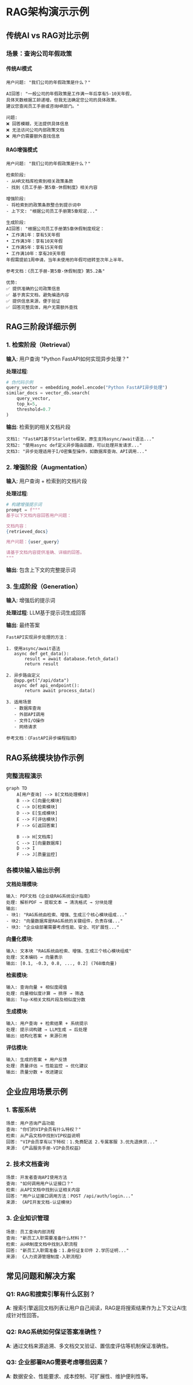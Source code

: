 # RAG架构演示示例

## 传统AI vs RAG对比示例

### 场景：查询公司年假政策

#### 传统AI模式
```
用户问题: "我们公司的年假政策是什么？"

AI回答: "一般公司的年假政策是工作满一年后享有5-10天年假，
具体天数根据工龄递增。但我无法确定您公司的具体政策，
建议您查阅员工手册或咨询HR部门。"

问题: 
❌ 回答模糊，无法提供具体信息
❌ 无法访问公司内部政策文档
❌ 用户仍需要额外查找信息
```

#### RAG增强模式
```
用户问题: "我们公司的年假政策是什么？"

检索阶段:
- 从HR文档库检索到相关政策条款
- 找到《员工手册-第5章-休假制度》相关内容

增强阶段:
- 将检索到的政策条款整合到提示词中
- 上下文: "根据公司员工手册第5章规定..."

生成阶段:
AI回答: "根据公司员工手册第5章休假制度规定：
• 工作满1年：享有5天年假
• 工作满3年：享有10天年假  
• 工作满5年：享有15天年假
• 工作满10年：享有20天年假
年假需提前1周申请，当年未使用的年假可结转至次年上半年。

参考文档：《员工手册-第5章-休假制度》第5.2条"

优势:
✅ 提供准确的公司政策信息
✅ 基于真实文档，避免编造内容
✅ 提供信息来源，便于验证
✅ 回答完整具体，用户无需额外查找
```

## RAG三阶段详细示例

### 1. 检索阶段（Retrieval）

**输入**: 用户查询 "Python FastAPI如何实现异步处理？"

**处理过程**:
```python
# 伪代码示例
query_vector = embedding_model.encode("Python FastAPI异步处理")
similar_docs = vector_db.search(
    query_vector, 
    top_k=5,
    threshold=0.7
)
```

**输出**: 检索到的相关文档片段
```
文档1: "FastAPI基于Starlette框架，原生支持async/await语法..."
文档2: "使用async def定义异步路由函数，可以处理并发请求..."
文档3: "异步处理适用于I/O密集型操作，如数据库查询、API调用..."
```

### 2. 增强阶段（Augmentation）

**输入**: 用户查询 + 检索到的文档片段

**处理过程**:
```python
# 构建增强提示词
prompt = f"""
基于以下文档内容回答用户问题：

文档内容：
{retrieved_docs}

用户问题：{user_query}

请基于文档内容提供准确、详细的回答。
"""
```

**输出**: 包含上下文的完整提示词

### 3. 生成阶段（Generation）

**输入**: 增强后的提示词

**处理过程**: LLM基于提示词生成回答

**输出**: 最终答案
```
FastAPI实现异步处理的方法：

1. 使用async/await语法
   async def get_data():
       result = await database.fetch_data()
       return result

2. 异步路由定义
   @app.get("/api/data")
   async def api_endpoint():
       return await process_data()

3. 适用场景
   - 数据库查询
   - 外部API调用  
   - 文件I/O操作
   - 网络请求

参考文档：《FastAPI异步编程指南》
```

## RAG系统模块协作示例

### 完整流程演示

```mermaid
graph TD
    A[用户查询] --> B[文档处理模块]
    B --> C[向量化模块]
    C --> D[检索模块]
    D --> E[生成模块]
    E --> F[评估模块]
    F --> G[返回答案]
    
    B --> H[文档库]
    C --> I[向量数据库]
    D --> I
    F --> J[质量监控]
```

### 各模块输入输出示例

**文档处理模块**:
```
输入: PDF文档《企业级RAG系统设计指南》
处理: 解析PDF → 提取文本 → 清洗格式 → 分块处理
输出: 
- 块1: "RAG系统由检索、增强、生成三个核心模块组成..."
- 块2: "向量数据库是RAG系统的关键组件，负责存储..."
- 块3: "企业级部署需要考虑性能、安全、可扩展性..."
```

**向量化模块**:
```
输入: 文本块 "RAG系统由检索、增强、生成三个核心模块组成"
处理: 文本编码 → 向量表示
输出: [0.1, -0.3, 0.8, ..., 0.2] (768维向量)
```

**检索模块**:
```
输入: 查询向量 + 相似度阈值
处理: 向量相似度计算 → 排序 → 筛选
输出: Top-K相关文档片段及相似度分数
```

**生成模块**:
```
输入: 用户查询 + 检索结果 + 系统提示
处理: 提示词构建 → LLM生成 → 后处理
输出: 结构化答案 + 来源引用
```

**评估模块**:
```
输入: 生成的答案 + 用户反馈
处理: 质量评估 → 性能监控 → 优化建议
输出: 质量分数 + 改进建议
```

## 企业应用场景示例

### 1. 客服系统
```
场景: 用户咨询产品功能
查询: "你们的VIP会员有什么特权？"
检索: 从产品文档中找到VIP权益说明
回答: "VIP会员享有以下特权：1.免费配送 2.专属客服 3.优先退换货..."
来源: 《产品服务手册-VIP会员权益》
```

### 2. 技术文档查询
```
场景: 开发者查询API使用方法
查询: "如何调用用户认证接口？"
检索: 从API文档中找到认证相关内容
回答: "用户认证接口调用方法：POST /api/auth/login..."
来源: 《API开发文档-认证模块》
```

### 3. 企业知识管理
```
场景: 员工查询内部流程
查询: "新员工入职需要准备什么材料？"
检索: 从HR制度文档中找到入职流程
回答: "新员工入职需准备：1.身份证复印件 2.学历证明..."
来源: 《人力资源管理制度-入职流程》
```

## 常见问题和解决方案

### Q1: RAG和搜索引擎有什么区别？
**A**: 搜索引擎返回文档列表让用户自己阅读，RAG是将搜索结果作为上下文让AI生成针对性回答。

### Q2: RAG系统如何保证答案准确性？
**A**: 通过文档来源追溯、多文档交叉验证、置信度评估等机制保证准确性。

### Q3: 企业部署RAG需要考虑哪些因素？
**A**: 数据安全、性能要求、成本控制、可扩展性、维护便利性等。